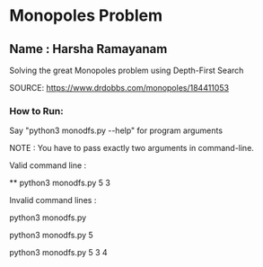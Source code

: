 # Monopoles Problem

## Name : Harsha Ramayanam


Solving the great Monopoles problem using Depth-First Search

SOURCE: https://www.drdobbs.com/monopoles/184411053


### How to Run:

Say "python3 monodfs.py --help" for program arguments

NOTE : You have to pass exactly two arguments in command-line.

Valid command line    : 

** python3 monodfs.py 5 3

Invalid command lines : 

python3 monodfs.py

python3 monodfs.py 5

python3 monodfs.py 5 3 4

